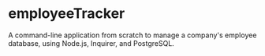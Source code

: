 # employeeTracker
A command-line application from scratch to manage a company's employee database, using Node.js, Inquirer, and PostgreSQL.
